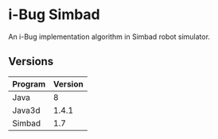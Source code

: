# i-Bug Simbad
An i-Bug implementation algorithm in Simbad robot simulator.

## Versions
| Program|Version|
|--------|-------|
| Java   | 8     |
| Java3d | 1.4.1 |
| Simbad | 1.7   |

